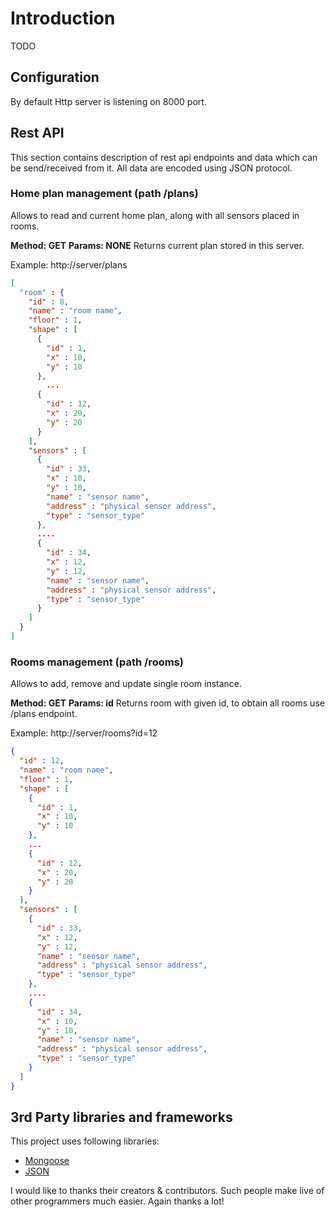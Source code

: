 # Introduction
TODO

## Configuration

By default Http server is listening on 8000 port.


## Rest API

This section contains description of rest api endpoints and data which can be send/received from it. All data are encoded using JSON protocol.

### Home plan management (path /plans)
Allows to read and current home plan, along with all sensors placed in rooms.

**Method: GET**
**Params: NONE**
Returns current plan stored in this server.

Example:
http://server/plans

```json
[
  "room" : {
    "id" : 8,
    "name" : "room name",
    "floor" : 1,
    "shape" : [
      { 
        "id" : 1,
        "x" : 10,
        "y" : 10
      }, 
        ...
      { 
        "id" : 12,
        "x" : 20,
        "y" : 20
      }
    ],
    "sensors" : [
      {
        "id" : 33,
        "x" : 10, 
        "y" : 10,
        "name" : "sensor name",
        "address" : "physical sensor address",
        "type" : "sensor_type"
      },
      ....
      {
        "id" : 34,
        "x" : 12, 
        "y" : 12,
        "name" : "sensor name",
        "address" : "physical sensor address",
        "type" : "sensor_type"
      }
    ]
  }
]

```

### Rooms management (path /rooms)

Allows to add, remove and update single room instance.

**Method: GET**
**Params: id**
Returns room with given id, to obtain all rooms use /plans endpoint.

Example:
http://server/rooms?id=12

```json
{
  "id" : 12,
  "name" : "room name",
  "floor" : 1,
  "shape" : [
    { 
      "id" : 1,
      "x" : 10,
      "y" : 10
    }, 
    ...
    { 
      "id" : 12,
      "x" : 20,
      "y" : 20
    }
  ],
  "sensors" : [
    {
      "id" : 33,
      "x" : 12, 
      "y" : 12,
      "name" : "sensor name",
      "address" : "physical sensor address",
      "type" : "sensor_type"
    },
    ....
    {
      "id" : 34,
      "x" : 10, 
      "y" : 10,
      "name" : "sensor name",
      "address" : "physical sensor address",
      "type" : "sensor_type"
    }
  ]
}
```

## 3rd Party libraries and frameworks

This project uses following libraries:
* [Mongoose](https://github.com/cesanta/mongoose)
* [JSON](https://github.com/nlohmann/json)

I would like to thanks their creators & contributors. Such people make live of other programmers much easier. Again thanks a lot!
